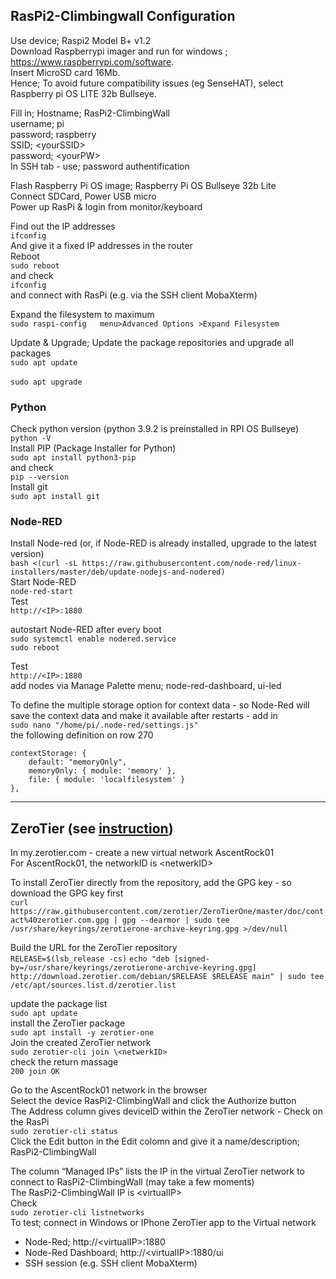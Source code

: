 
## RasPi2-Climbingwall Configuration
Use device; Raspi2 Model B+ v1.2  
Download Raspberrypi imager and run for windows ; https://www.raspberrypi.com/software.  
Insert MicroSD card 16Mb.  
Hence; To avoid future compatibility issues (eg SenseHAT), select Raspberry pi OS LITE 32b Bullseye.  

Fill in;
Hostname; RasPi2-ClimbingWall  
username; pi  
password; raspberry  
SSID; \<yourSSID>  
password; \<yourPW>  
In SSH tab - use; password authentification


Flash Raspberry Pi OS image;  Raspberry Pi OS Bullseye 32b Lite  
Connect SDCard, Power USB micro  
Power up RasPi & login from monitor/keyboard  

Find out the IP addresses  
`ifconfig`  
And give it a fixed IP addresses in the router  
Reboot  
`sudo reboot`  
and check  
`ifconfig`  
and connect with RasPi (e.g. via the SSH client MobaXterm)  

Expand the filesystem to maximum  
`sudo raspi-config  
menu>Advanced Options >Expand Filesystem`  

Update & Upgrade; Update the package repositories and upgrade all packages  
`sudo apt update`<br>  
`sudo apt upgrade`

### Python

Check python version (python 3.9.2 is preinstalled in RPI OS Bullseye)  
`
python -V
`  
Install PIP (Package Installer for Python)  
`
sudo apt install python3-pip
`  
and check  
`
pip --version
`  
Install git  
`
sudo apt install git
`  

### Node-RED
Install Node-red (or, if Node-RED is already installed, upgrade to the latest version)  
`
bash <(curl -sL https://raw.githubusercontent.com/node-red/linux-installers/master/deb/update-nodejs-and-nodered)
`  
Start Node-RED  
`
node-red-start
`  
Test  
`
http://<IP>:1880
`  

autostart Node-RED after every boot  
`sudo systemctl enable nodered.service`  
`sudo reboot`  

Test  
`
http://<IP>:1880
`  
add nodes via Manage Palette menu; node-red-dashboard, ui-led  

To define the multiple storage option for context data - so Node-Red will save the context data and make it available after restarts - 
add in  
`
sudo nano "/home/pi/.node-red/settings.js"
`  
the following definition on row 270     
```
contextStorage: {
    default: "memoryOnly",
    memoryOnly: { module: 'memory' },
    file: { module: 'localfilesystem' }
},
```


---
## ZeroTier (see [instruction](https://pimylifeup.com/raspberry-pi-zerotier))

In my.zerotier.com - create a new virtual network AscentRock01  
For AscentRock01, the networkID is \<netwerkID>  

To install ZeroTier directly from the repository, add the GPG key - so download the GPG key first  
`
curl https://raw.githubusercontent.com/zerotier/ZeroTierOne/master/doc/contact%40zerotier.com.gpg | gpg --dearmor | sudo tee /usr/share/keyrings/zerotierone-archive-keyring.gpg >/dev/null
`  

Build the URL for the ZeroTier repository  
`RELEASE=$(lsb_release -cs)`
`echo "deb [signed-by=/usr/share/keyrings/zerotierone-archive-keyring.gpg] http://download.zerotier.com/debian/$RELEASE $RELEASE main" | sudo tee /etc/apt/sources.list.d/zerotier.list`

update the package list  
`
sudo apt update
`  
install the ZeroTier package  
`
sudo apt install -y zerotier-one
`  
Join the created ZeroTier network  
`
sudo zerotier-cli join \<netwerkID>
`  
check the return massage  
`
200 join OK
`  

Go to the AscentRock01 network in the browser  
Select the device RasPi2-ClimbingWall and click the Authorize button  
The Address column gives deviceID within the ZeroTier network - Check on the RasPi  
`
sudo zerotier-cli status
`  
Click the Edit button in the Edit colomn and give it a name/description; RasPi2-ClimbingWall  

The column “Managed IPs”  lists the  IP  in the virtual ZeroTier network to connect to RasPi2-ClimbingWall (may take a few moments)  
The RasPi2-ClimbingWall IP is \<virtualIP>  
Check  
`
sudo zerotier-cli listnetworks
`  
To test; connect in Windows or IPhone ZeroTier app to the Virtual network  
- Node-Red; http://\<virtualIP>:1880  
- Node-Red Dashboard; http://\<virtualIP>:1880/ui  
- SSH session (e.g. SSH client MobaXterm)  
